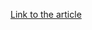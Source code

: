[Link to the article](https://securityintelligence.com/backswap-malware-now-targets-six-banks-in-spain/)
